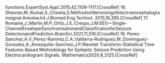 functions.ExpertSyst.Appl.2015,42,1106–1117.[CrossRef]
16. Sheoran,M.;Kumar,S.;Chawla,S.Methodsofdenoisingofelectroencephalogramsignal:Areview.Int.J.Biomed.Eng.Technol.
2015,18,385.[CrossRef]
17. Romaine,J.;Martín,M.P.;Ortiz,J.S.;Crespo,J.M.EEG—Single-ChannelEnvelopeSynchronisationandClassificationforSeizure
DetectionandPrediction.BrainSci.2021,11,516.[CrossRef]
18. Perez-Sanchez,A.V.;Perez-Ramirez,C.A.;Valtierra-Rodriguez,M.;Dominguez-Gonzalez,A.;Amezquita-Sanchez,J.P.Wavelet
Transform-Statistical Time Features-Based Methodology for Epileptic Seizure Prediction Using Electrocardiogram Signals.
Mathematics2020,8,2125.[CrossRef]